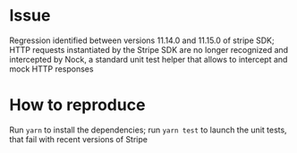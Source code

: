 # Issue

Regression identified between versions 11.14.0 and 11.15.0 of stripe SDK; 
HTTP requests instantiated by the Stripe SDK are no longer recognized and intercepted by Nock, 
a standard unit test helper that allows to intercept and mock HTTP responses

# How to reproduce
Run `yarn` to install the dependencies; run `yarn test` to launch the unit tests, that fail with recent versions of Stripe
